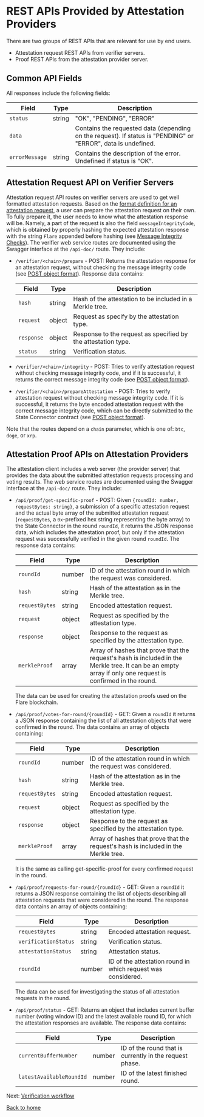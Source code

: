 # REST APIs Provided by Attestation Providers

There are two groups of REST APIs that are relevant for use by end users.

- Attestation request REST APIs from verifier servers.
- Proof REST APIs from the attestation provider server.

## Common API Fields

All responses include the following fields:

| Field          | Type   | Description                                                                                                   |
| -------------- | ------ | ------------------------------------------------------------------------------------------------------------- |
| `status`       | string | "OK", "PENDING", "ERROR"                                                                                      |
| `data`         |        | Contains the requested data (depending on the request). If status is "PENDING" or "ERROR", data is undefined. |
| `errorMessage` | string | Contains the description of the error. Undefined if status is "OK".                                           |

## Attestation Request API on Verifier Servers

Attestation request API routes on verifier servers are used to get well formatted attestation requests. Based on the [format definition for an attestation request](https://github.com/flare-foundation/state-connector-attestation-types), a user can prepare the attestation request on their own. To fully prepare it, the user needs to know what the attestation response will be. Namely, a part of the request is also the field `messageIntegrityCode`, which is obtained by properly hashing the expected attestation response with the string `Flare` appended before hashing (see [Message Integrity Checks](../attestation-protocol/message-integrity.md)). The verifier web service routes are documented using the Swagger interface at the `/api-doc/` route. They include:

- `/verifier/<chain>/prepare` - POST: Returns the attestation response for an attestation request, without checking the message integrity code (see [POST object format](../../src/servers/verifier-server/src/dtos/v-request-types.dto.ts)).
  Response data contains:

  | Field      | Type   | Description                                                   |
  | ---------- | ------ | ------------------------------------------------------------- |
  | `hash`     | string | Hash of the attestation to be included in a Merkle tree.      |
  | `request`  | object | Request as specify by the attestation type.                   |
  | `response` | object | Response to the request as specified by the attestation type. |
  | `status`   | string | Verification status.                                          |

- `/verifier/<chain>/integrity` - POST: Tries to verify attestation request without checking message integrity code, and if it is successful, it returns the correct message integrity code (see [POST object format](../../src/servers/verifier-server/src/dtos/v-request-types.dto.ts)).

- `/verifier/<chain>/prepareAttestation` - POST: Tries to verify attestation request without checking message integrity code. If it is successful, it returns the byte encoded attestation request with the correct message integrity code, which can be directly submitted to the State Connector contract (see [POST object format](../../src/servers/verifier-server/src/dtos/v-request-types.dto.ts)).

Note that the routes depend on a `chain` parameter, which is one of: `btc`, `doge`, or `xrp`.

## Attestation Proof APIs on Attestation Providers

The attestation client includes a web server (the provider server) that provides the data about the submitted attestation requests processing and voting results.
The web service routes are documented using the Swagger interface at the `/api-doc/` route. They include:

- `/api/proof/get-specific-proof` - POST: Given `{roundId: number, requestBytes: string}`, a submission of a specific attestation request and the actual byte array of the submitted attestation request (`requestBytes`, a `0x`-prefixed hex string representing the byte array) to the State Connector in the round `roundId`, it returns the JSON response data, which includes the attestation proof, but only if the attestation request was successfully verified in the given round `roundId`. The response data contains:

  | Field          | Type   | Description                                                                                                                                                |
  | -------------- | ------ | ---------------------------------------------------------------------------------------------------------------------------------------------------------- |
  | `roundId`      | number | ID of the attestation round in which the request was considered.                                                                                           |
  | `hash`         | string | Hash of the attestation as in the Merkle tree.                                                                                                             |
  | `requestBytes` | string | Encoded attestation request.                                                                                                                               |
  | `request`      | object | Request as specified by the attestation type.                                                                                                              |
  | `response`     | object | Response to the request as specified by the attestation type.                                                                                              |
  | `merkleProof`  | array  | Array of hashes that prove that the request's hash is included in the Merkle tree. It can be an empty array if only one request is confirmed in the round. |

  The data can be used for creating the attestation proofs used on the Flare blockchain.

- `/api/proof/votes-for-round/{roundId}` - GET: Given a `roundId` it returns a JSON response containing the list of all attestation objects that were confirmed in the round. The data contains an array of objects containing:

  | Field          | Type   | Description                                                                        |
  | -------------- | ------ | ---------------------------------------------------------------------------------- |
  | `roundId`      | number | ID of the attestation round in which the request was considered.                   |
  | `hash`         | string | Hash of the attestation as in the Merkle tree.                                     |
  | `requestBytes` | string | Encoded attestation request.                                                       |
  | `request`      | object | Request as specified by the attestation type.                                      |
  | `response`     | object | Response to the request as specified by the attestation type.                      |
  | `merkleProof`  | array  | Array of hashes that prove that the request's hash is included in the Merkle tree. |

  It is the same as calling get-specific-proof for every confirmed request in the round.

- `/api/proof/requests-for-round/{roundId}` - GET: Given a `roundId` it returns a JSON response containing the list of objects describing all attestation requests that were considered in the round. The response data contains an array of objects containing:

  | Field                | Type   | Description                                                  |
  | -------------------- | ------ | ------------------------------------------------------------ |
  | `requestBytes`       | string | Encoded attestation request.                                 |
  | `verificationStatus` | string | Verification status.                                         |
  | `attestationStatus`  | string | Attestation status.                                          |
  | `roundId`            | number | ID of the attestation round in which request was considered. |

  The data can be used for investigating the status of all attestation requests in the round.

- `/api/proof/status` - GET: Returns an object that includes current buffer number (voting window ID) and the latest available round ID, for which the attestation responses are available. The response data contains:

  | Field                    | Type   | Description                                             |
  | ------------------------ | ------ | ------------------------------------------------------- |
  | `currentBufferNumber`    | number | ID of the round that is currently in the request phase. |
  | `latestAvailableRoundId` | number | ID of the latest finished round.                        |

Next: [Verification workflow](./verification-workflow.md)

[Back to home](../README.md)
